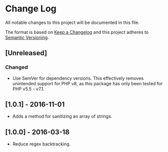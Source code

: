 # Change Log
All notable changes to this project will be documented in this file.

The format is based on [Keep a Changelog](http://keepachangelog.com/)
and this project adheres to [Semantic Versioning](http://semver.org/).

## [Unreleased]
### Changed
- Use SemVer for dependency versions. This effectively removes unintended
  support for PHP v8, as this package has only been tested for PHP v5.5 - v7.1.

## [1.0.1] - 2016-11-01
- Adds a method for sanitizing an array of strings.

## [1.0.0] - 2016-03-18
- Reduce regex backtracking.

